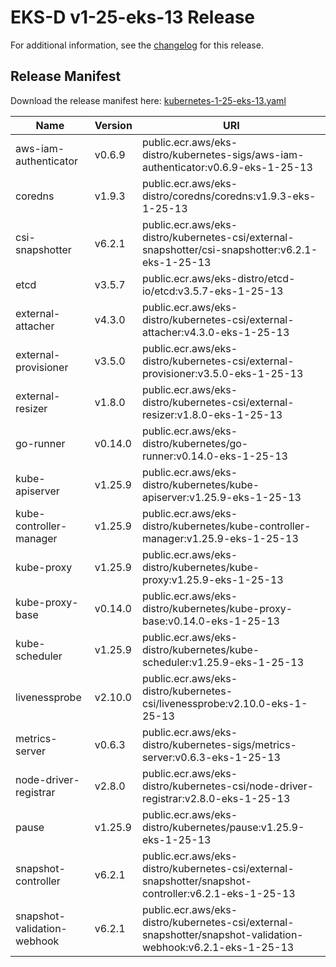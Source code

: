 # EKS-D v1-25-eks-13 Release

For additional information, see the [changelog](CHANGELOG-v1-25-eks-13.md) for this release.

## Release Manifest

Download the release manifest here: [kubernetes-1-25-eks-13.yaml](https://distro.eks.amazonaws.com/kubernetes-1-25/kubernetes-1-25-eks-13.yaml)

| Name | Version | URI |
|------|---------|-----|
| aws-iam-authenticator | v0.6.9 | public.ecr.aws/eks-distro/kubernetes-sigs/aws-iam-authenticator:v0.6.9-eks-1-25-13 |
| coredns | v1.9.3 | public.ecr.aws/eks-distro/coredns/coredns:v1.9.3-eks-1-25-13 |
| csi-snapshotter | v6.2.1 | public.ecr.aws/eks-distro/kubernetes-csi/external-snapshotter/csi-snapshotter:v6.2.1-eks-1-25-13 |
| etcd | v3.5.7 | public.ecr.aws/eks-distro/etcd-io/etcd:v3.5.7-eks-1-25-13 |
| external-attacher | v4.3.0 | public.ecr.aws/eks-distro/kubernetes-csi/external-attacher:v4.3.0-eks-1-25-13 |
| external-provisioner | v3.5.0 | public.ecr.aws/eks-distro/kubernetes-csi/external-provisioner:v3.5.0-eks-1-25-13 |
| external-resizer | v1.8.0 | public.ecr.aws/eks-distro/kubernetes-csi/external-resizer:v1.8.0-eks-1-25-13 |
| go-runner | v0.14.0 | public.ecr.aws/eks-distro/kubernetes/go-runner:v0.14.0-eks-1-25-13 |
| kube-apiserver | v1.25.9 | public.ecr.aws/eks-distro/kubernetes/kube-apiserver:v1.25.9-eks-1-25-13 |
| kube-controller-manager | v1.25.9 | public.ecr.aws/eks-distro/kubernetes/kube-controller-manager:v1.25.9-eks-1-25-13 |
| kube-proxy | v1.25.9 | public.ecr.aws/eks-distro/kubernetes/kube-proxy:v1.25.9-eks-1-25-13 |
| kube-proxy-base | v0.14.0 | public.ecr.aws/eks-distro/kubernetes/kube-proxy-base:v0.14.0-eks-1-25-13 |
| kube-scheduler | v1.25.9 | public.ecr.aws/eks-distro/kubernetes/kube-scheduler:v1.25.9-eks-1-25-13 |
| livenessprobe | v2.10.0 | public.ecr.aws/eks-distro/kubernetes-csi/livenessprobe:v2.10.0-eks-1-25-13 |
| metrics-server | v0.6.3 | public.ecr.aws/eks-distro/kubernetes-sigs/metrics-server:v0.6.3-eks-1-25-13 |
| node-driver-registrar | v2.8.0 | public.ecr.aws/eks-distro/kubernetes-csi/node-driver-registrar:v2.8.0-eks-1-25-13 |
| pause | v1.25.9 | public.ecr.aws/eks-distro/kubernetes/pause:v1.25.9-eks-1-25-13 |
| snapshot-controller | v6.2.1 | public.ecr.aws/eks-distro/kubernetes-csi/external-snapshotter/snapshot-controller:v6.2.1-eks-1-25-13 |
| snapshot-validation-webhook | v6.2.1 | public.ecr.aws/eks-distro/kubernetes-csi/external-snapshotter/snapshot-validation-webhook:v6.2.1-eks-1-25-13 |
